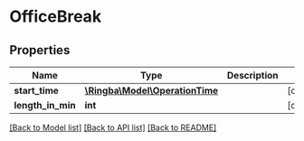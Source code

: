 # OfficeBreak

## Properties
Name | Type | Description | Notes
------------ | ------------- | ------------- | -------------
**start_time** | [**\Ringba\Model\OperationTime**](OperationTime.md) |  | [optional] 
**length_in_min** | **int** |  | [optional] 

[[Back to Model list]](../README.md#documentation-for-models) [[Back to API list]](../README.md#documentation-for-api-endpoints) [[Back to README]](../README.md)


